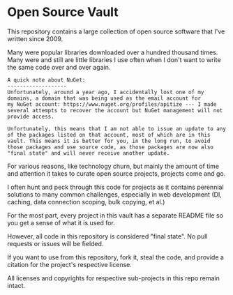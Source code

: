 Open Source Vault
=================

This repository contains a large collection of open source software that I've written since 2009.

Many were popular libraries downloaded over a hundred thousand times. Many were and still are little libraries I use often when I don't want to write the same code over and over again.

```
A quick note about NuGet:
-------------------
Unfortunately, around a year ago, I accidentally lost one of my domains, a domain that was being used as the email account for
my NuGet account: https://www.nuget.org/profiles/apitize --- I made several attempts to recover the account but NuGet management will not provide access.

Unfortunately, this means that I am not able to issue an update to any of the packages listed on that account, most of which are in this vault. This means it is better for you, in the long run, to avoid those packages and use source code, as those packages are now also "final state" and will never receive another update. 
```

For various reasons, like technology churn, but mainly the amount of time and attention it takes to curate open source projects, projects come and go. 

I often hunt and peck through this code for projects as it contains perennial solutions to many common challenges, especially in web development (DI, caching, data connection scoping, bulk copying, et al.)

For the most part, every project in this vault has a separate README file so you get a sense of what it is used for.

However, all code in this repository is considered "final state". No pull requests or issues will be fielded. 

If you want to use from this repository, fork it, steal the code, and provide a citation for the project's respective license.

All licenses and copyrights for respective sub-projects in this repo remain intact. 
